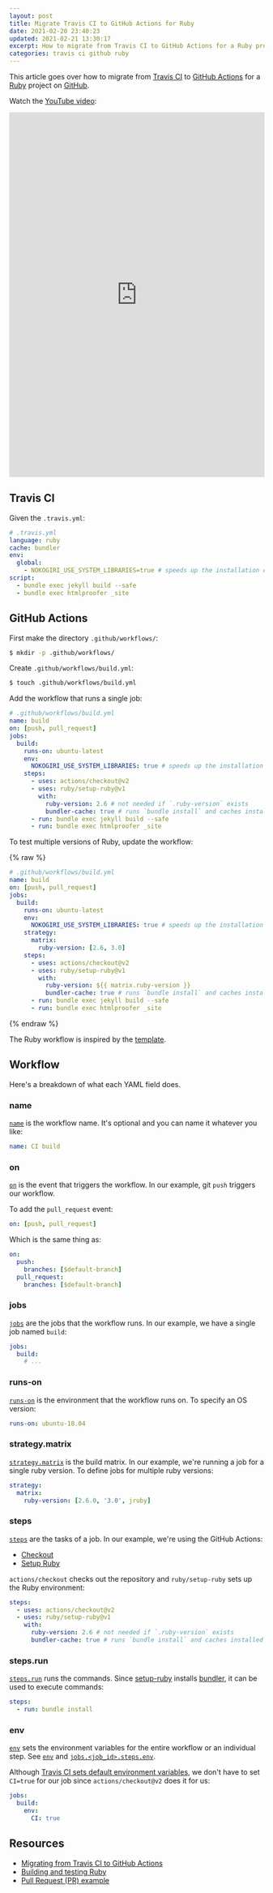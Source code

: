 ```yaml
---
layout: post
title: Migrate Travis CI to GitHub Actions for Ruby
date: 2021-02-20 23:40:23
updated: 2021-02-21 13:30:17
excerpt: How to migrate from Travis CI to GitHub Actions for a Ruby project.
categories: travis ci github ruby
---
```


<!--email_off-->

This article goes over how to migrate from [Travis CI](https://b.remarkabl.org/travis-ci) to [GitHub Actions](https://b.remarkabl.org/github-actions) for a [Ruby](https://b.remarkabl.org/ruby) project on [GitHub](https://b.remarkabl.org/github-site).

Watch the [YouTube video](https://youtu.be/QE9mk9Ww7oM?list=PLVgOtoUBG2mdLpj6qT5DXfg5_pGPTDrJZ):

<iframe width="100%" height="720" src="https://www.youtube.com/embed/QE9mk9Ww7oM?list=PLVgOtoUBG2mdLpj6qT5DXfg5_pGPTDrJZ" frameborder="0" allow="accelerometer; autoplay; clipboard-write; encrypted-media; gyroscope; picture-in-picture" allowfullscreen></iframe>

## Travis CI

Given the `.travis.yml`:

```yml
# .travis.yml
language: ruby
cache: bundler
env:
  global:
    - NOKOGIRI_USE_SYSTEM_LIBRARIES=true # speeds up the installation of `html-proofer`
script:
  - bundle exec jekyll build --safe
  - bundle exec htmlproofer _site
```

## GitHub Actions

First make the directory `.github/workflows/`:

```sh
$ mkdir -p .github/workflows/
```

Create `.github/workflows/build.yml`:

```sh
$ touch .github/workflows/build.yml
```

Add the workflow that runs a single job:

```yml
# .github/workflows/build.yml
name: build
on: [push, pull_request]
jobs:
  build:
    runs-on: ubuntu-latest
    env:
      NOKOGIRI_USE_SYSTEM_LIBRARIES: true # speeds up the installation of `html-proofer`
    steps:
      - uses: actions/checkout@v2
      - uses: ruby/setup-ruby@v1
        with:
          ruby-version: 2.6 # not needed if `.ruby-version` exists
          bundler-cache: true # runs `bundle install` and caches installed gems automatically
      - run: bundle exec jekyll build --safe
      - run: bundle exec htmlproofer _site
```

To test multiple versions of Ruby, update the workflow:

{% raw %}

```yml
# .github/workflows/build.yml
name: build
on: [push, pull_request]
jobs:
  build:
    runs-on: ubuntu-latest
    env:
      NOKOGIRI_USE_SYSTEM_LIBRARIES: true # speeds up the installation of `html-proofer`
    strategy:
      matrix:
        ruby-version: [2.6, 3.0]
    steps:
      - uses: actions/checkout@v2
      - uses: ruby/setup-ruby@v1
        with:
          ruby-version: ${{ matrix.ruby-version }}
          bundler-cache: true # runs `bundle install` and caches installed gems automatically
      - run: bundle exec jekyll build --safe
      - run: bundle exec htmlproofer _site
```

{% endraw %}

The Ruby workflow is inspired by the [template](https://github.com/actions/starter-workflows/blob/master/ci/ruby.yml).

## Workflow

Here's a breakdown of what each YAML field does.

### name

[`name`](https://docs.github.com/en/free-pro-team@latest/actions/reference/workflow-syntax-for-github-actions#name) is the workflow name. It's optional and you can name it whatever you like:

```yml
name: CI build
```

### on

[`on`](https://docs.github.com/en/free-pro-team@latest/actions/reference/workflow-syntax-for-github-actions#on) is the event that triggers the workflow. In our example, git `push` triggers our workflow.

To add the `pull_request` event:

```yml
on: [push, pull_request]
```

Which is the same thing as:

```yml
on:
  push:
    branches: [$default-branch]
  pull_request:
    branches: [$default-branch]
```

### jobs

[`jobs`](https://docs.github.com/en/free-pro-team@latest/actions/reference/workflow-syntax-for-github-actions#jobs) are the jobs that the workflow runs. In our example, we have a single job named `build`:

```yml
jobs:
  build:
    # ...
```

### runs-on

[`runs-on`](https://docs.github.com/en/free-pro-team@latest/actions/reference/workflow-syntax-for-github-actions#jobsjob_idruns-on) is the environment that the workflow runs on. To specify an OS version:

```yml
runs-on: ubuntu-18.04
```

### strategy.matrix

[`strategy.matrix`](https://docs.github.com/en/free-pro-team@latest/actions/reference/workflow-syntax-for-github-actions#jobsjob_idstrategymatrix) is the build matrix. In our example, we're running a job for a single ruby version. To define jobs for multiple ruby versions:

```yml
strategy:
  matrix:
    ruby-version: [2.6.0, '3.0', jruby]
```

### steps

[`steps`](https://docs.github.com/en/free-pro-team@latest/actions/reference/workflow-syntax-for-github-actions#jobsjob_idsteps) are the tasks of a job. In our example, we're using the GitHub Actions:

- [Checkout](https://github.com/marketplace/actions/checkout)
- [Setup Ruby](https://github.com/marketplace/actions/setup-ruby-jruby-and-truffleruby)

`actions/checkout` checks out the repository and `ruby/setup-ruby` sets up the Ruby environment:

```yml
steps:
  - uses: actions/checkout@v2
  - uses: ruby/setup-ruby@v1
    with:
      ruby-version: 2.6 # not needed if `.ruby-version` exists
      bundler-cache: true # runs `bundle install` and caches installed gems automatically
```

### steps.run

[`steps.run`](https://docs.github.com/en/free-pro-team@latest/actions/reference/workflow-syntax-for-github-actions#jobsjob_idstepsrun) runs the commands. Since [setup-ruby](https://github.com/ruby/setup-ruby) installs [bundler](https://bundler.io/), it can be used to execute commands:

```yml
steps:
  - run: bundle install
```

### env

[`env`](https://docs.github.com/en/free-pro-team@latest/actions/reference/workflow-syntax-for-github-actions#jobsjob_idenv) sets the environment variables for the entire workflow or an individual step. See [`env`](https://docs.github.com/en/free-pro-team@latest/actions/reference/workflow-syntax-for-github-actions#env) and [`jobs.<job_id>.steps.env`](https://docs.github.com/en/free-pro-team@latest/actions/reference/workflow-syntax-for-github-actions#jobsjob_idstepsenv).

Although [Travis CI sets default environment variables](https://docs.travis-ci.com/user/environment-variables/#default-environment-variables), we don't have to set `CI=true` for our job since `actions/checkout@v2` does it for us:

```yml
jobs:
  build:
    env:
      CI: true
```

## Resources

- [Migrating from Travis CI to GitHub Actions](https://docs.github.com/en/free-pro-team@latest/actions/learn-github-actions/migrating-from-travis-ci-to-github-actions)
- [Building and testing Ruby](https://docs.github.com/en/actions/guides/building-and-testing-ruby)
- [Pull Request (PR) example](https://github.com/remarkablegames/remarkablegames.github.io/pull/2)

<!--/email_off-->
